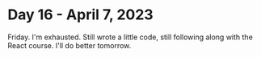 # Day 16 - April 7, 2023

Friday. I'm exhausted. Still wrote a little code, still following along with the React course. I'll do better tomorrow.
